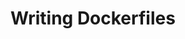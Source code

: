 ---
title: "Writing Dockerfiles"
teaching: 25
exercises: 10
questions:
- "What is a Dockerfile?"
- "When should I write my own Dockerfile?"
- "How do I write my own Dockerfile?"
keypoints:
- "???"
---